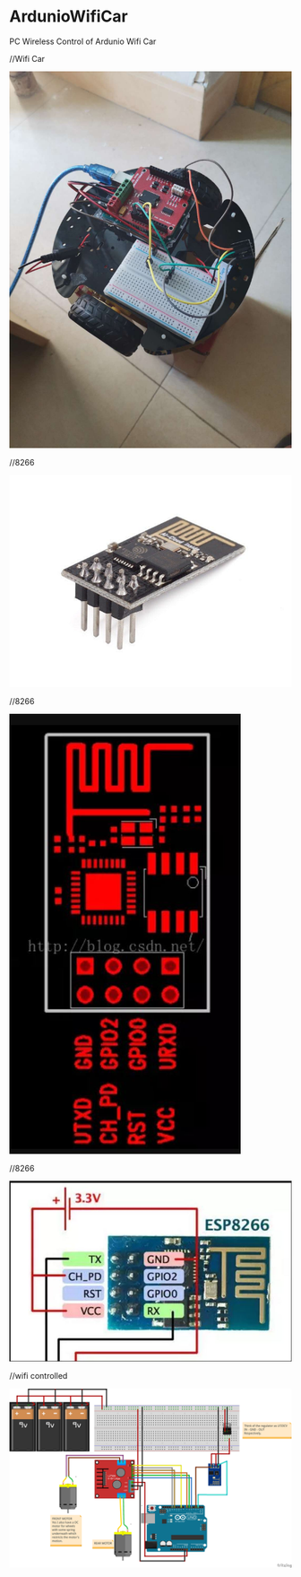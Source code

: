 # ArdunioWifiCar
PC Wireless Control of Ardunio Wifi Car

//Wifi Car

![image](https://github.com/Kususumu/ArdunioWifiCar/blob/master/doc/car.jpg)

//8266

![image](https://github.com/Kususumu/ArdunioWifiCar/blob/master/doc/ESP8266_01.jpg)

//8266

![image](https://github.com/Kususumu/ArdunioWifiCar/blob/master/doc/ESP8266_02.JPG)

//8266

![image](https://github.com/Kususumu/ArdunioWifiCar/blob/master/doc/ESP8266_03.JPG)

//wifi controlled

![image](https://github.com/Kususumu/ArdunioWifiCar/blob/master/doc/wifi_controlled.png)
